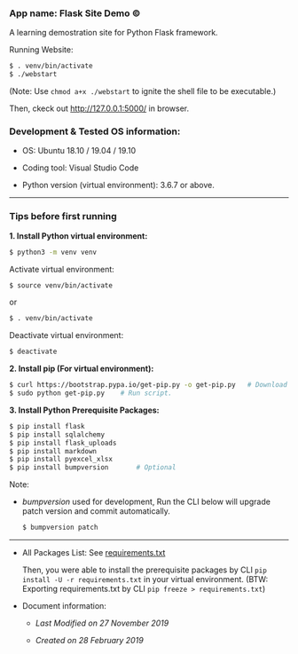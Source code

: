 ### App name: Flask Site Demo &copy;

A learning demostration site for Python Flask framework.

Running Website:

```bash
$ . venv/bin/activate
$ ./webstart
```

(Note: Use `chmod a+x ./webstart` to ignite the shell file to be executable.)

Then, ckeck out http://127.0.0.1:5000/ in browser.


### Development & Tested OS information:

- OS: Ubuntu 18.10 / 19.04 / 19.10

- Coding tool: Visual Studio Code

- Python version (virtual environment): 3.6.7 or above.


***


### Tips before first running


**1. Install Python virtual environment:**

```bash
$ python3 -m venv venv
```

Activate virtual environment:

```bash
$ source venv/bin/activate
```
or 
```bash
$ . venv/bin/activate
```

Deactivate virtual environment:

```bash
$ deactivate
```


**2. Install pip (For virtual environment):**

```bash
$ curl https://bootstrap.pypa.io/get-pip.py -o get-pip.py   # Download installation script.
$ sudo python get-pip.py    # Run script.

```


**3. Install Python Prerequisite Packages:** 

```bash
$ pip install flask
$ pip install sqlalchemy
$ pip install flask_uploads
$ pip install markdown
$ pip install pyexcel_xlsx
$ pip install bumpversion       # Optional
```


Note: 

- *bumpversion* used for development, Run the CLI below will upgrade patch version and commit automatically.

    ```bash
    $ bumpversion patch
    ```


***


- All Packages List: See [requirements.txt](requirements.txt)

    Then, you were able to install the prerequisite packages by CLI `pip install -U -r requirements.txt` in your virtual environment. (BTW: Exporting requirements.txt by CLI `pip freeze > requirements.txt`)

- Document information:

    - *Last Modified on 27 November 2019*

    - *Created on 28 February 2019*
